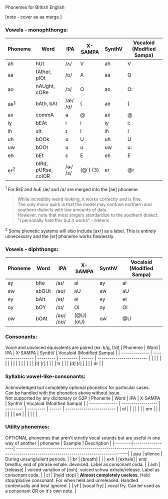 Phonemes for British English

[note - cover ae aa merge.]

### Vowels - monophthongs:
| Phoneme        | Word               | IPA       | X-SAMPA   | SynthV | Vocaloid (Modified Sampa) |
| -------------- | ------------------ | --------- | --------- | ------ | ------------------------- |
| ah             | hUt                | /ʌ/       | V         | ah     | V                         |
| aa             | fAther, plOt       | /ɒ/       | A         | aa     | Q                         |
| ao             | nAUght, cORe       | /ɔ/       | O         | ao     | O:                        |
| ae<sup>1</sup> | bAth, bAt          | /æ/ /ɑ/   | {         | ae     | {                         |
| ax             | commA              | ə         | @         | ax     | @                         |
| iy             | bEAt               | i         | i         | iy     | i:                        |
| ih             | sIt                | ɪ         | I         | ih     | I                         |
| uh             | bOOk               | ʊ         | U         | uh     | U                         |
| uw             | bOOt               | u         | u         | uw     | u:                        |
| eh             | bEt                | ɛ         | E         | eh     | E                         |
| er<sup>2</sup> | bIRd, pURse, colOR | /ɚ/ /ɜ/   | (@\`) (3) | er     | @r                        |

<sup>1</sup> For BrE and AuE /æ/ and /ɑ/ are merged into the [ae] phoneme.
> While incredibly weird looking, it works correctly and is fine.
> <br>The only minor quirk is that the model may confuse northern and southern dialects with low amounts of data.
> <br>However, note that most singers standardize to the southern dialect.
> <br>"I personally hate this but it works" - Heteric

<sup>2</sup> Some phonetic systems will also include [axr] as a label. This is entirely unnecessary and the [er] phoneme works flawlessly.

### Vowels - diphthongs:
| Phoneme        | Word               | IPA       | X-SAMPA   | SynthV | Vocaloid (Modified Sampa) |
| -------------- | ------------------ | --------- | --------- | ------ | ------------------------- |
| ay             | bIte               | /aɪ/      | aI        | ay     | aI                        |
| aw             | abOUt              | /aʊ/      | aU        | aw     | aU                        |
| ey             | bAIt               | /eɪ/      | eI        | ey     | eI                        |
| oy             | bOY                | /ɔɪ/      | OI        | oy     | OI                        |
| ow             | bOAt               | /əʊ/ /oʊ/ | (@U) (oU) | ow     | @U                        |

### Consonants:
Voice and unvoiced equivalents are paired (ex: k/g, t/d)
| Phoneme        | Word               | IPA       | X-SAMPA   | SynthV | Vocaloid (Modified Sampa) |
| -------------- | ------------------ | --------- | --------- | ------ | ------------------------- |
|                |                    |           |           |        |                           |
|                |                    |           |           |        |                           |
| [t] [r]        |                    |           |           | tr     |                           |
| [d] [r]        |                    |           |           | dr     |                           |

### Syllabic vowel-like-consonants:
Acknowledged but completely optional phonetics for particular cases.
<br>Can be handled with the phonetics above without issue.
<br>Not supported by any dicitonary or G2P
| Phoneme        | Word               | IPA       | X-SAMPA   | SynthV | Vocaloid (Modified Sampa) |
| -------------- | ------------------ | --------- | --------- | ------ | ------------------------- |
| el             |                    |           |           |        |                           |
| em             |                    |           |           |        |                           |
| en             |                    |           |           |        |                           |

### Utility phonemes:
OPTIONAL phonemes that aren't strictly vocal sounds but are useful in one way of another
| phoneme | Example          | Description                                                                                                                          |
|---------|------------------| -------------------------------------------------------------------------------------------------------------------------------------|
| pau     | silence          | During unsung/silent periods.                                                                                                        |
| br      | [breath]         |                                                                                                                                      |
| exh     | [exhale]         | end breaths, end of phrase exhale. devoiced. Label as consonant coda.                                                                |
| axh     | [release]        | voiced variation of [exh]. voiced schwa exhale/release. Label as consonant coda.                                                     |
| cl      | [held stop]      | __**Almost completely useless.**__ Held stop/plosive consonant. For when held and unreleased. Handled contextually and best ignored. |
| vf      | [vocal fry]      | vocal fry. Can be used as a consonant OR on it's own note.                                                                           |